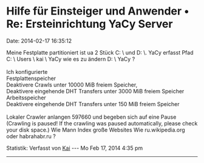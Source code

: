 Hilfe für Einsteiger und Anwender • Re: Ersteinrichtung YaCy Server
===================================================================

Date: 2014-02-17 16:35:12

Meine Festplatte partitioniert ist ua 2 Stück C: \\ und D: \\. YaCy
erfasst Pfad C: \\ Users \\ kai \\ YaCy wie es zu ändern D: \\ YaCy ?\
\
Ich konfigurierte\
Festplattenspeicher\
Deaktivere Crawls unter 10000 MiB freiem Speicher,\
Deaktivere eingehende DHT Transfers unter 3000 MiB freiem Speicher\
Arbeitsspeicher\
Deaktivere eingehende DHT Transfers unter 150 MiB freiem Speicher\
\
Lokaler Crawler anlangen 597660 und begeben sich auf eine Pause
(Crawling is paused! If the crawling was paused automatically, please
check your disk space.) Wie Mann Index große Websites Wie
ru.wikipedia.org oder habrahabr.ru ?

Statistik: Verfasst von
[Kai](http://forum.yacy-websuche.de/memberlist.php?mode=viewprofile&u=9009)
--- Mo Feb 17, 2014 4:35 pm

------------------------------------------------------------------------
